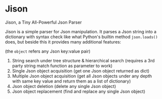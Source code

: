 # Jison
Jison, a Tiny All-Powerful Json Parser

Jison is a simple parser for Json manipulation. It parses a Json string into a dictionary with syntax check like what Python's builtin method `json.loads()` does, but beside this it provides many additional features:

(the `object` refers any Json key:value pair)
1. String search under tree structure & hierarchical search
   (requires a 3rd party string match function as parameter to work)
2. Single Json object acquisition
   (get one Json object returned as dict)
3. Multiple Json object acquisition
   (get all Json objects under any depth with same key value and return them as a list of dictionary)
4. Json object deletion
   (delete any single Json object)
5. Json object replacement
   (find and replace any single Json object)
   
 
